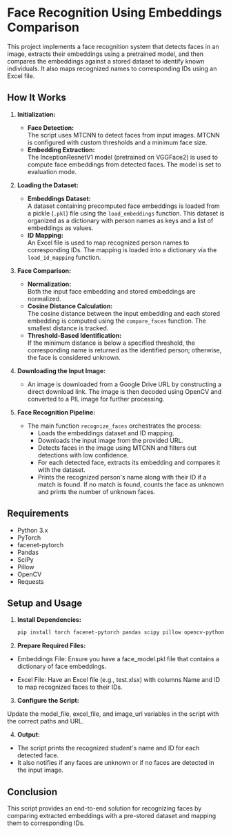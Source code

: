 # Face Recognition Using Embeddings Comparison

This project implements a face recognition system that detects faces in an image, extracts their embeddings using a pretrained model, and then compares the embeddings against a stored dataset to identify known individuals. It also maps recognized names to corresponding IDs using an Excel file.

## How It Works

1. **Initialization:**
   - **Face Detection:**  
     The script uses MTCNN to detect faces from input images. MTCNN is configured with custom thresholds and a minimum face size.
   - **Embedding Extraction:**  
     The InceptionResnetV1 model (pretrained on VGGFace2) is used to compute face embeddings from detected faces. The model is set to evaluation mode.

2. **Loading the Dataset:**
   - **Embeddings Dataset:**  
     A dataset containing precomputed face embeddings is loaded from a pickle (`.pkl`) file using the `load_embeddings` function. This dataset is organized as a dictionary with person names as keys and a list of embeddings as values.
   - **ID Mapping:**  
     An Excel file is used to map recognized person names to corresponding IDs. The mapping is loaded into a dictionary via the `load_id_mapping` function.

3. **Face Comparison:**
   - **Normalization:**  
     Both the input face embedding and stored embeddings are normalized.
   - **Cosine Distance Calculation:**  
     The cosine distance between the input embedding and each stored embedding is computed using the `compare_faces` function. The smallest distance is tracked.
   - **Threshold-Based Identification:**  
     If the minimum distance is below a specified threshold, the corresponding name is returned as the identified person; otherwise, the face is considered unknown.

4. **Downloading the Input Image:**
   - An image is downloaded from a Google Drive URL by constructing a direct download link. The image is then decoded using OpenCV and converted to a PIL image for further processing.

5. **Face Recognition Pipeline:**
   - The main function `recognize_faces` orchestrates the process:
     - Loads the embeddings dataset and ID mapping.
     - Downloads the input image from the provided URL.
     - Detects faces in the image using MTCNN and filters out detections with low confidence.
     - For each detected face, extracts its embedding and compares it with the dataset.
     - Prints the recognized person's name along with their ID if a match is found. If no match is found, counts the face as unknown and prints the number of unknown faces.

## Requirements

- Python 3.x
- PyTorch
- facenet-pytorch
- Pandas
- SciPy
- Pillow
- OpenCV
- Requests

## Setup and Usage

1. **Install Dependencies:**
   ```bash
   pip install torch facenet-pytorch pandas scipy pillow opencv-python requests

2. **Prepare Required Files:** 

- Embeddings File: Ensure you have a face_model.pkl file that contains a dictionary of face embeddings.

- Excel File: Have an Excel file (e.g., test.xlsx) with columns Name and ID to map recognized faces to their IDs.

3. **Configure the Script:** 

  Update the model_file, excel_file, and image_url variables in the script with the correct paths and URL.

4. **Output:**

- The script prints the recognized student's name and ID for each detected face.
- It also notifies if any faces are unknown or if no faces are detected in the input image.

## Conclusion

This script provides an end-to-end solution for recognizing faces by comparing extracted embeddings with a pre-stored dataset and mapping them to corresponding IDs.
